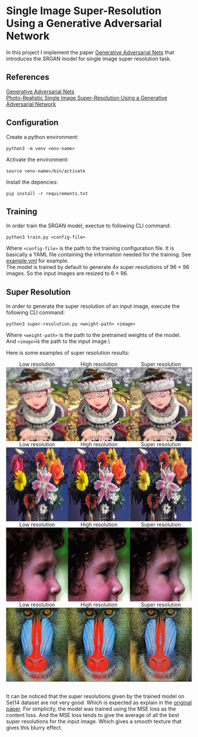 # Single Image Super-Resolution Using a Generative Adversarial Network
In this project I implement the paper [Generative Adversarial Nets](https://arxiv.org/pdf/1406.2661.pdf) that introduces the SRGAN model for single image super resolution task.

## References
[Generative Adversarial Nets](https://arxiv.org/pdf/1406.2661.pdf)\
[Photo-Realistic Single Image Super-Resolution Using a Generative Adversarial Network](https://arxiv.org/pdf/1609.04802.pdf)

## Configuration
Create a python environment:
```
python3 -m venv <env-name>
```

Activate the environment:
```
source <env-name>/bin/activate
```

Install the depencies:
```
pip install -r requirements.txt
```

## Training
In order train the SRGAN model, exectue to following CLI command:
```
python3 train.py <config-file>
```
Where `<config-file>` is the path to the training configuration file. It is basically a YAML file containing the information needed for the training. See [example.yml](./config/example.yml) for example. \
The model is trained by default to generate 4x super resolutions of 96 $\times$ 96 images. So the input images are resized to 6 $\times$ 96.

## Super Resolution
In order to generate the super resolution of an input image, execute the following CLI command:
```
python3 super-resolution.py <weight-path> <image>
```
Where `<weight-path>` is the path to the pretrained weights of the model. And `<image>`is the path to the input image.\

Here is some examples of super resolution results:
<html>
<body>
<div style="display: flex">
    <div style="display:flex; flex-direction:column; align-items:center">
        <span>Low resolution</span>
        <img src="./img/lr1.png" width=200 height=200>
    </div>
    <div style="display:flex; flex-direction:column; align-items:center">
        <span>High resolution</span>
        <img src="./img/hr1.png" width=200 height=200>
    </div>
    <div style="display:flex; flex-direction:column; align-items:center">
        <span>Super resolution</span>
        <img src="./img/sr1.png" width=200 height=200>
    </div>
</div>
<div style="display: flex">
    <div style="display:flex; flex-direction:column; align-items:center">
        <span>Low resolution</span>
        <img src="./img/lr2.png" width=200 height=200>
    </div>
    <div style="display:flex; flex-direction:column; align-items:center">
        <span>High resolution</span>
        <img src="./img/hr2.png" width=200 height=200>
    </div>
    <div style="display:flex; flex-direction:column; align-items:center">
        <span>Super resolution</span>
        <img src="./img/sr2.png" width=200 height=200>
    </div>
</div>
<div style="display: flex">
    <div style="display:flex; flex-direction:column; align-items:center">
        <span>Low resolution</span>
        <img src="./img/lr3.png" width=200 height=200>
    </div>
    <div style="display:flex; flex-direction:column; align-items:center">
        <span>High resolution</span>
        <img src="./img/hr3.png" width=200 height=200>
    </div>
    <div style="display:flex; flex-direction:column; align-items:center">
        <span>Super resolution</span>
        <img src="./img/sr3.png" width=200 height=200>
    </div>
</div>
<div style="display: flex">
    <div style="display:flex; flex-direction:column; align-items:center">
        <span>Low resolution</span>
        <img src="./img/lr4.png" width=200 height=200>
    </div>
    <div style="display:flex; flex-direction:column; align-items:center">
        <span>High resolution</span>
        <img src="./img/hr4.png" width=200 height=200>
    </div>
    <div style="display:flex; flex-direction:column; align-items:center">
        <span>Super resolution</span>
        <img src="./img/sr4.png" width=200 height=200>
    </div>
</div>
</body>
</html>
<br/>

It can be noticed that the super resolutions given by the trained model on Set14 dataset are not very good. Which is expected as explain in the [original paper](https://arxiv.org/pdf/1609.04802.pdf). For simplicity, the model was trained using the MSE loss as the content loss. And the MSE loss tends to give the average of all the best super resolutions for the input image. Which gives a smooth texture that gives this blurry effect.